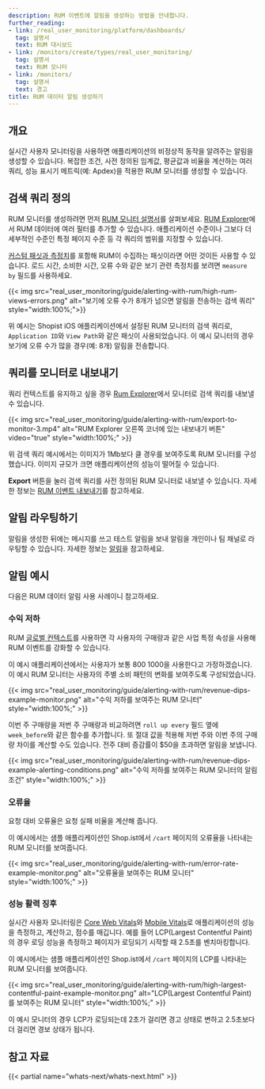 ```yaml
---
description: RUM 이벤트에 알림을 생성하는 방법을 안내합니다.
further_reading:
- link: /real_user_monitoring/platform/dashboards/
  tag: 설명서
  text: RUM 대시보드
- link: /monitors/create/types/real_user_monitoring/
  tag: 설명서
  text: RUM 모니터
- link: /monitors/
  tag: 설명서
  text: 경고
title: RUM 데이터 알림 생성하기
---
```


## 개요

실시간 사용자 모니터링을 사용하면 애플리케이션의 비정상적 동작을 알려주는 알림을 생성할 수 있습니다. 복잡한 조건, 사전 정의된 임계값, 평균값과 비율을 계산하는 여러 쿼리, 성능 표시기 메트릭(예: Apdex)을 적용한 RUM 모니터를 생성할 수 있습니다.

## 검색 쿼리 정의

RUM 모니터를 생성하려면 먼저 [RUM 모니터 설명서][1]를 살펴보세요. [RUM Explorer][2]에서 RUM 데이터에 여러 필터를 추가할 수 있습니다. 애플리케이션 수준이나 그보다 더 세부적인 수준인 특정 페이지 수준 등 각 쿼리의 범위를 지정할 수 있습니다.

[커스텀 패싯과 측정치][3]를 포함해 RUM이 수집하는 패싯이라면 어떤 것이든 사용할 수 있습니다. 로드 시간, 소비한 시간, 오류 수와 같은 보기 관련 측정치를 보려면 `measure by` 필드를 사용하세요.

{{< img src="real_user_monitoring/guide/alerting-with-rum/high-rum-views-errors.png" alt="보기에 오류 수가 8개가 넘으면 알림을 전송하는 검색 쿼리" style="width:100%;">}}

위 예시는 Shopist iOS 애플리케이션에서 설정된 RUM 모니터의 검색 쿼리로, `Application ID`와 `View Path`와 같은 패싯이 사용되었습니다. 이 예시 모니터의 경우 보기에 오류 수가 많을 경우(예: 8개) 알림을 전송합니다.

## 쿼리를 모니터로 내보내기

쿼리 컨텍스트를 유지하고 싶을 경우 [Rum Explorer][2]에서 모니터로 검색 쿼리를 내보낼 수 있습니다.

{{< img src="real_user_monitoring/guide/alerting-with-rum/export-to-monitor-3.mp4" alt="RUM Explorer 오른쪽 코너에 있는 내보내기 버튼" video="true" style="width:100%;" >}}

위 검색 쿼리 예시에서는 이미지가 1Mb보다 클 경우를 보여주도록 RUM 모니터를 구성했습니다. 이미지 규모가 크면 애플리케이션의 성능이 떨어질 수 있습니다.

**Export** 버튼을 눌러 검색 쿼리를 사전 정의된 RUM 모니터로 내보낼 수 있습니다. 자세한 정보는 [RUM 이벤트 내보내기][4]를 참고하세요.

## 알림 라우팅하기

알림을 생성한 뒤에는 메시지를 쓰고 테스트 알림을 보내 알림을 개인이나 팀 채널로 라우팅할 수 있습니다. 자세한 정보는 [알림][5]을 참고하세요.

## 알림 예시

다음은 RUM 데이터 알림 사용 사례이니 참고하세요.

### 수익 저하

RUM [글로벌 컨텍스트][6]를 사용하면 각 사용자의 구매량과 같은 사업 특정 속성을 사용해 RUM 이벤트를 강화할 수 있습니다.

이 예시 애플리케이션에서는 사용자가 보통 $800~$1000을 사용한다고 가정하겠습니다. 이 예시 RUM 모니터는 사용자의 주별 소비 패턴의 변화를 보여주도록 구성되었습니다.

{{< img src="real_user_monitoring/guide/alerting-with-rum/revenue-dips-example-monitor.png" alt="수익 저하를 보여주는 RUM 모니터" style="width:100%;" >}}

이번 주 구매량을 저번 주 구매량과 비교하려면 `roll up every` 필드 옆에 `week_before`와 같은 함수를 추가합니다. 또 절대 값을 적용해 저번 주와 이번 주의 구매량 차이를 계산할 수도 있습니다. 전주 대비 증감률이 $50을 초과하면 알림을 보냅니다.

{{< img src="real_user_monitoring/guide/alerting-with-rum/revenue-dips-example-alerting-conditions.png" alt="수익 저하를 보여주는 RUM 모니터의 알림 조건" style="width:100%;" >}}

### 오류율

요청 대비 오류율은 요청 실패 비율을 계산해 줍니다.

이 예시에서는 샘플 애플리케이션인 Shop.ist에서 `/cart` 페이지의 오류율을 나타내는 RUM 모니터를 보여줍니다.

{{< img src="real_user_monitoring/guide/alerting-with-rum/error-rate-example-monitor.png" alt="오류율을 보여주는 RUM 모니터" style="width:100%;" >}}

### 성능 활력 징후

실시간 사용자 모니터링은 [Core Web Vitals][7]와 [Mobile Vitals][8]로 애플리케이션의 성능을 측정하고, 계산하고, 점수를 매깁니다. 예를 들어 LCP(Largest Contentful Paint)의 경우 로딩 성능을 측정하고 페이지가 로딩되기 시작할 때 2.5초를 벤치마킹합니다.

이 예시에서는 샘플 애플리케이션인 Shop.ist에서 `/cart` 페이지의 LCP를 나타내는 RUM 모니터를 보여줍니다.

{{< img src="real_user_monitoring/guide/alerting-with-rum/high-largest-contentful-paint-example-monitor.png" alt="LCP(Largest Contentful Paint)를 보여주는 RUM 모니터" style="width:100%;" >}}

이 예시 모니터의 경우 LCP가 로딩되는데 2초가 걸리면 경고 상태로 변하고 2.5초보다 더 걸리면 경보 상태가 됩니다.

## 참고 자료

{{< partial name="whats-next/whats-next.html" >}}

[1]: /ko/monitors/types/real_user_monitoring/#create-a-rum-monitor
[2]: https://app.datadoghq.com/rum/explorer
[3]: /ko/real_user_monitoring/guide/send-rum-custom-actions/#create-facets-and-measures-on-attributes
[4]: /ko/real_user_monitoring/explorer/export/
[5]: /ko/monitors/notify/
[6]: /ko/real_user_monitoring/application_monitoring/browser/advanced_configuration/?tab=npm#global-context
[7]: /ko/real_user_monitoring/application_monitoring/browser/monitoring_page_performance/#all-performance-metrics
[8]: /ko/real_user_monitoring/android/mobile_vitals/